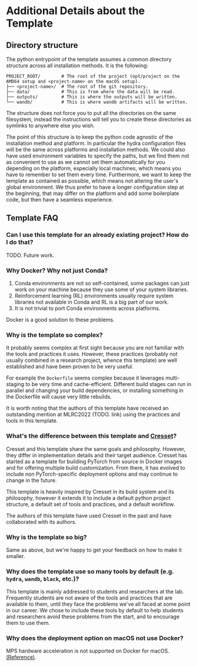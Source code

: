 # Additional Details about the Template

## Directory structure

The python entrypoint of the template assumes a common directory structure across all installation methods.
It is the following:

```text
PROJECT_ROOT/        # The root of the project (opt/project on the AMD64 setup and <project-name> on the macOS setup).
├── <project-name>/  # The root of the git repository.
├── data/            # This is from where the data will be read.
├── outputs/         # This is where the outputs will be written.
└── wandb/           # This is where wandb artifacts will be written.
```

The structure does not force you to put all the directories on the same filesystem, instead the instructions will tell
you to create these directories as symlinks to anywhere else you wish.

The point of this structure is to keep the python code agnostic of the installation method and platform.
In particular the hydra configuration files will be the same across platforms and installation methods.
We could also have used environment variables to specify the paths, but we find them not as convenient to use as
we cannot set them automatically for you depending on the platform, especially local machines,
which means you have to remember to set them every time.
Furthermore, we want to keep the template as contained as possible, which means not altering the user's global
environment.
We thus prefer to have a longer configuration step at the beginning, that may differ on the platform and add some
boilerplate code, but then have a seamless experience.

## Template FAQ

### Can I use this template for an already existing project? How do I do that?

TODO. Future work.

### Why Docker? Why not just Conda?

1. Conda environments are not so self-contained, some packages can just work on your machine because they use some of
   your system libraries.
2. Reinforcement learning (RL) environments usually require system libraries not available in Conda
   and RL is a big part of our work.
3. It is not trivial to port Conda environments across platforms.

Docker is a good solution to these problems.

### Why is the template so complex?

It probably seems complex at first sight because you are not familiar with the tools and practices it uses.
However, these practices (probably not usually combined in a research project, whence this template) are
well established and have been proven to be very useful.

For example the `Dockerfile` seems complex because it leverages multi-staging to be very
time and cache-efficient.
Different build stages can run in parallel and changing your build dependencies,
or installing something in the Dockerfile will cause very little rebuilds.

It is worth noting that the authors of this template have received an outstanding mention at MLRC2022 (TODO. link) using
the practices and tools in this template.

### What's the difference between this template and [Cresset](https://github.com/cresset-template/cresset)?

Cresset and this template share the same goals and philosophy.
However, they differ in implementation details and their target audience.
Cresset has started as a template for building PyTorch from source in Docker images and for offering multiple build
customization.
From there, it has evolved to include non PyTorch-specific deployment options and may continue to change in the future.

This template is heavily inspired by Cresset in its build system and its philosophy, however it extends it to include
a default python project structure, a default set of tools and practices, and a default workflow.

The authors of this template have used Cresset in the past and have collaborated with its authors.

### Why is the template so big?

Same as above, but we're happy to get your feedback on how to make it smaller.

### Why does the template use so many tools by default (e.g. `hydra`, `wandb`, `black`, etc.)?

This template is mainly addressed to students and researchers at the <lab-name> lab.
Frequently students are not aware of the tools and practices that are available to them, until they face the problems
we've all faced at some point in our career.
We chose to include these tools by default to help students and researchers avoid these problems from the start,
and to encourage them to use them.

### Why does the deployment option on macOS not use Docker?

MPS hardware acceleration is not supported on Docker for
macOS. [(Reference)](https://github.com/pytorch/pytorch/issues/81224).
